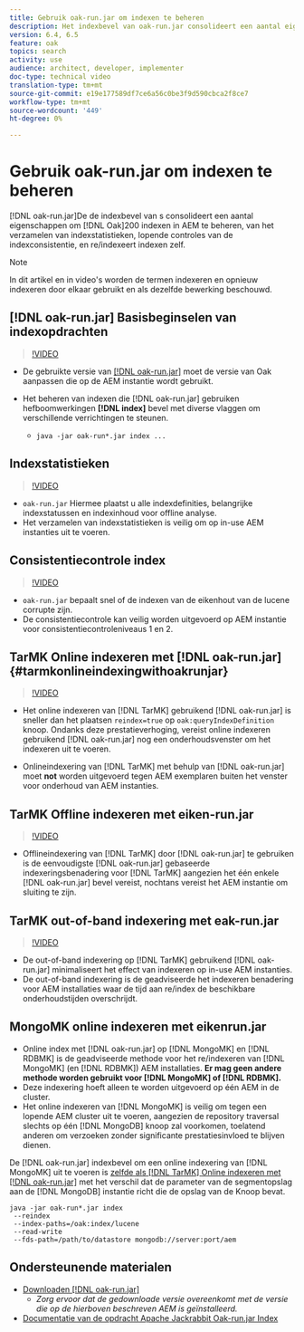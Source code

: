 ```yaml
---
title: Gebruik oak-run.jar om indexen te beheren
description: Het indexbevel van oak-run.jar consolideert een aantal eigenschappen om indexen van het Eak in AEM te beheren, van het verzamelen van indexstatistieken, het runnen van indexconsistentiecontroles, en re/indexeert indexen zelf.
version: 6.4, 6.5
feature: oak
topics: search
activity: use
audience: architect, developer, implementer
doc-type: technical video
translation-type: tm+mt
source-git-commit: e19e177589df7ce6a56c0be3f9d590cbca2f8ce7
workflow-type: tm+mt
source-wordcount: '449'
ht-degree: 0%

---
```



# Gebruik oak-run.jar om indexen te beheren

[!DNL oak-run.jar]De de indexbevel van s consolideert een aantal eigenschappen om  [!DNL Oak]200 indexen in AEM te beheren, van het verzamelen van indexstatistieken, lopende controles van de indexconsistentie, en re/indexeert indexen zelf.

>[!NOTE]
>
>In dit artikel en in video&#39;s worden de termen indexeren en opnieuw indexeren door elkaar gebruikt en als dezelfde bewerking beschouwd.

## [!DNL oak-run.jar] Basisbeginselen van indexopdrachten

>[!VIDEO](https://video.tv.adobe.com/v/21475/?quality=9&learn=on)

* De gebruikte versie van [[!DNL oak-run.jar]](https://repository.apache.org/service/local/artifact/maven/redirect?r=releases&amp;g=org.apache.jackrabbit&amp;a=oak-run&amp;v=1.8.0) moet de versie van Oak aanpassen die op de AEM instantie wordt gebruikt.
* Het beheren van indexen die [!DNL oak-run.jar] gebruiken hefboomwerkingen **[!DNL index]** bevel met diverse vlaggen om verschillende verrichtingen te steunen.

   * `java -jar oak-run*.jar index ...`

## Indexstatistieken

>[!VIDEO](https://video.tv.adobe.com/v/21477/?quality=12&learn=on)

* `oak-run.jar` Hiermee plaatst u alle indexdefinities, belangrijke indexstatussen en indexinhoud voor offline analyse.
* Het verzamelen van indexstatistieken is veilig om op in-use AEM instanties uit te voeren.

## Consistentiecontrole index

>[!VIDEO](https://video.tv.adobe.com/v/21476/?quality=12&learn=on)

* `oak-run.jar` bepaalt snel of de indexen van de eikenhout van de lucene corrupte zijn.
* De consistentiecontrole kan veilig worden uitgevoerd op AEM instantie voor consistentiecontroleniveaus 1 en 2.

## TarMK Online indexeren met [!DNL oak-run.jar] {#tarmkonlineindexingwithoakrunjar}

>[!VIDEO](https://video.tv.adobe.com/v/21479/?quality=12&learn=on)

* Het online indexeren van [!DNL TarMK] gebruikend [!DNL oak-run.jar] is sneller dan het plaatsen `reindex=true` op `oak:queryIndexDefinition` knoop. Ondanks deze prestatieverhoging, vereist online indexeren gebruikend [!DNL oak-run.jar] nog een onderhoudsvenster om het indexeren uit te voeren.

* Onlineindexering van [!DNL TarMK] met behulp van [!DNL oak-run.jar] moet **not** worden uitgevoerd tegen AEM exemplaren buiten het venster voor onderhoud van AEM instanties.

## TarMK Offline indexeren met eiken-run.jar

>[!VIDEO](https://video.tv.adobe.com/v/21478/?quality=12&learn=on)

* Offlineindexering van [!DNL TarMK] door [!DNL oak-run.jar] te gebruiken is de eenvoudigste [!DNL oak-run.jar] gebaseerde indexeringsbenadering voor [!DNL TarMK] aangezien het één enkele [!DNL oak-run.jar] bevel vereist, nochtans vereist het AEM instantie om sluiting te zijn.

## TarMK out-of-band indexering met eak-run.jar

>[!VIDEO](https://video.tv.adobe.com/v/21480/?quality=12&learn=on)

* De out-of-band indexering op [!DNL TarMK] gebruikend [!DNL oak-run.jar] minimaliseert het effect van indexeren op in-use AEM instanties.
* De out-of-band indexering is de geadviseerde het indexeren benadering voor AEM installaties waar de tijd aan re/index de beschikbare onderhoudstijden overschrijdt.

## MongoMK online indexeren met eikenrun.jar

* Online index met [!DNL oak-run.jar] op [!DNL MongoMK] en [!DNL RDBMK] is de geadviseerde methode voor het re/indexeren van [!DNL MongoMK] (en [!DNL RDBMK]) AEM installaties. **Er mag geen andere methode worden gebruikt voor  [!DNL MongoMK] of  [!DNL RDBMK].**
* Deze indexering hoeft alleen te worden uitgevoerd op één AEM in de cluster.
* Het online indexeren van [!DNL MongoMK] is veilig om tegen een lopende AEM cluster uit te voeren, aangezien de repository traversal slechts op één [!DNL MongoDB] knoop zal voorkomen, toelatend anderen om verzoeken zonder significante prestatiesinvloed te blijven dienen.

De [!DNL oak-run.jar] indexbevel om een online indexering van [!DNL MongoMK] uit te voeren is [zelfde als  [!DNL TarMK] Online indexeren met [!DNL oak-run.jar]](#tarmkonlineindexingwithoakrunjar) met het verschil dat de parameter van de segmentopslag aan de [!DNL MongoDB] instantie richt die de opslag van de Knoop bevat.

```
java -jar oak-run*.jar index
 --reindex
 --index-paths=/oak:index/lucene
 --read-write
 --fds-path=/path/to/datastore mongodb://server:port/aem
```

## Ondersteunende materialen

* [Downloaden [!DNL oak-run.jar]](https://repository.apache.org/#nexus-search;gav~org.apache.jackrabbit~oak-run~~~~kw,versionexpand)
   * *Zorg ervoor dat de gedownloade versie overeenkomt met de versie die op de hierboven beschreven AEM is geïnstalleerd.*
* [Documentatie van de opdracht Apache Jackrabbit Oak-run.jar Index](https://jackrabbit.apache.org/oak/docs/query/oak-run-indexing.html)
